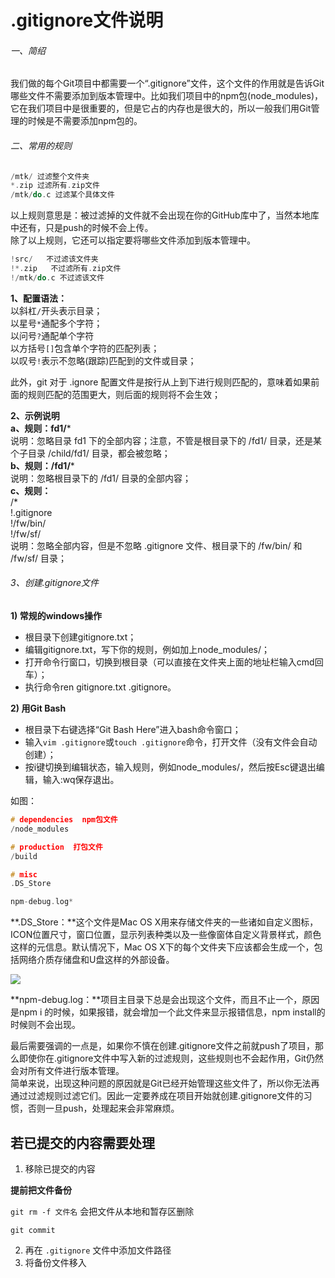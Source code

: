 # .gitignore文件说明

###### 一、简绍

我们做的每个Git项目中都需要一个“.gitignore”文件，这个文件的作用就是告诉Git哪些文件不需要添加到版本管理中。比如我们项目中的npm包(node\_modules)，它在我们项目中是很重要的，但是它占的内存也是很大的，所以一般我们用Git管理的时候是不需要添加npm包的。

###### 二、常用的规则

```swift
/mtk/ 过滤整个文件夹
*.zip 过滤所有.zip文件
/mtk/do.c 过滤某个具体文件
```

以上规则意思是：被过滤掉的文件就不会出现在你的GitHub库中了，当然本地库中还有，只是push的时候不会上传。  
除了以上规则，它还可以指定要将哪些文件添加到版本管理中。

```swift
!src/   不过滤该文件夹
!*.zip   不过滤所有.zip文件
!/mtk/do.c 不过滤该文件
```

**1、配置语法：**  
以斜杠`/`开头表示目录；  
以星号`*`通配多个字符；  
以问号`?`通配单个字符  
以方括号`[]`包含单个字符的匹配列表；  
以叹号`!`表示不忽略(跟踪)匹配到的文件或目录；

此外，git 对于 .ignore 配置文件是按行从上到下进行规则匹配的，意味着如果前面的规则匹配的范围更大，则后面的规则将不会生效；

**2、示例说明**  
**a、规则：fd1/**\*  
说明：忽略目录 fd1 下的全部内容；注意，不管是根目录下的 /fd1/ 目录，还是某个子目录 /child/fd1/ 目录，都会被忽略；  
**b、规则：/fd1/**\*  
说明：忽略根目录下的 /fd1/ 目录的全部内容；  
**c、规则：**  
/\*  
!.gitignore  
!/fw/bin/  
!/fw/sf/  
说明：忽略全部内容，但是不忽略 .gitignore 文件、根目录下的 /fw/bin/ 和 /fw/sf/ 目录；

###### 3、创建.gitignore文件

**1) 常规的windows操作**

- 根目录下创建gitignore.txt；
- 编辑gitignore.txt，写下你的规则，例如加上node\_modules/；
- 打开命令行窗口，切换到根目录（可以直接在文件夹上面的地址栏输入cmd回车）；
- 执行命令ren gitignore.txt .gitignore。

**2) 用Git Bash**

- 根目录下右键选择“Git Bash Here”进入bash命令窗口；
- 输入`vim .gitignore`或`touch .gitignore`命令，打开文件（没有文件会自动创建）；
- 按i键切换到编辑状态，输入规则，例如node\_modules/，然后按Esc键退出编辑，输入:wq保存退出。

如图：

```cpp
# dependencies  npm包文件
/node_modules

# production  打包文件
/build

# misc 
.DS_Store

npm-debug.log*
```

**.DS\_Store：**这个文件是Mac OS X用来存储文件夹的一些诸如自定义图标，ICON位置尺寸，窗口位置，显示列表种类以及一些像窗体自定义背景样式，颜色这样的元信息。默认情况下，Mac OS X下的每个文件夹下应该都会生成一个，包括网络介质存储盘和U盘这样的外部设备。  

![](https://gitee.com/tooyi/picbox/raw/master/img/4434233-0157f5244c8cb047.png)



**npm-debug.log：**项目主目录下总是会出现这个文件，而且不止一个，原因是npm i 的时候，如果报错，就会增加一个此文件来显示报错信息，npm install的时候则不会出现。

最后需要强调的一点是，如果你不慎在创建.gitignore文件之前就push了项目，那么即使你在.gitignore文件中写入新的过滤规则，这些规则也不会起作用，Git仍然会对所有文件进行版本管理。  
简单来说，出现这种问题的原因就是Git已经开始管理这些文件了，所以你无法再通过过滤规则过滤它们。因此一定要养成在项目开始就创建.gitignore文件的习惯，否则一旦push，处理起来会非常麻烦。



## 若已提交的内容需要处理

1. 移除已提交的内容

**提前把文件备份**

`git rm -f 文件名` 会把文件从本地和暂存区删除

`git commit`

2. 再在 `.gitignore` 文件中添加文件路径
3. 将备份文件移入